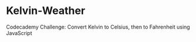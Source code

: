 # Kelvin-Weather
Codecademy Challenge: Convert Kelvin to Celsius, then to Fahrenheit using JavaScript
